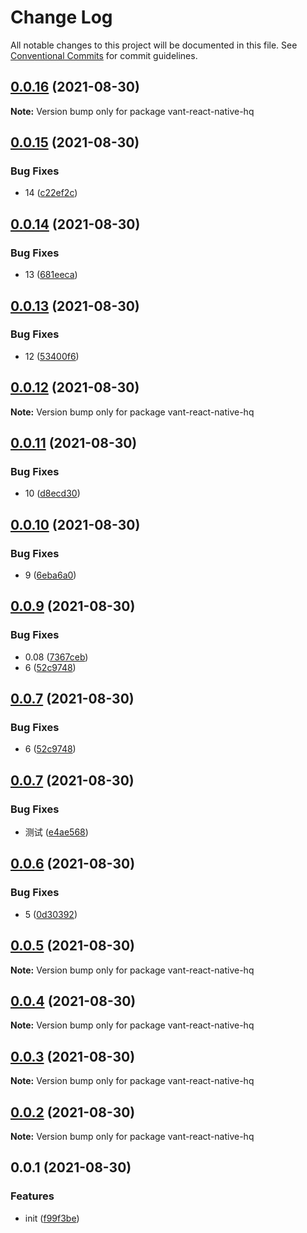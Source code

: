 # Change Log

All notable changes to this project will be documented in this file.
See [Conventional Commits](https://conventionalcommits.org) for commit guidelines.

## [0.0.16](https://github.com/startgain/lerna-vant-react-native-hq/compare/vant-react-native-hq@0.0.15...vant-react-native-hq@0.0.16) (2021-08-30)

**Note:** Version bump only for package vant-react-native-hq





## [0.0.15](https://github.com/startgain/lerna-vant-react-native-hq/compare/vant-react-native-hq@0.0.14...vant-react-native-hq@0.0.15) (2021-08-30)


### Bug Fixes

* 14 ([c22ef2c](https://github.com/startgain/lerna-vant-react-native-hq/commit/c22ef2ce98a1026d41e31941255d36d3998e6cd1))





## [0.0.14](https://github.com/startgain/lerna-vant-react-native-hq/compare/vant-react-native-hq@0.0.13...vant-react-native-hq@0.0.14) (2021-08-30)


### Bug Fixes

* 13 ([681eeca](https://github.com/startgain/lerna-vant-react-native-hq/commit/681eecae852fa5cd84a3133f858ba0b73f2d86b5))





## [0.0.13](https://github.com/startgain/lerna-vant-react-native-hq/compare/vant-react-native-hq@0.0.12...vant-react-native-hq@0.0.13) (2021-08-30)


### Bug Fixes

* 12 ([53400f6](https://github.com/startgain/lerna-vant-react-native-hq/commit/53400f648af7d215fb2b6d2fffadb5762793c6c4))





## [0.0.12](https://github.com/startgain/lerna-vant-react-native-hq/compare/vant-react-native-hq@0.0.11...vant-react-native-hq@0.0.12) (2021-08-30)

**Note:** Version bump only for package vant-react-native-hq





## [0.0.11](https://github.com/startgain/lerna-vant-react-native-hq/compare/vant-react-native-hq@0.0.10...vant-react-native-hq@0.0.11) (2021-08-30)


### Bug Fixes

* 10 ([d8ecd30](https://github.com/startgain/lerna-vant-react-native-hq/commit/d8ecd30c7950735597168e0b9c336dc324b702e9))





## [0.0.10](https://github.com/startgain/lerna-vant-react-native-hq/compare/vant-react-native-hq@0.0.9...vant-react-native-hq@0.0.10) (2021-08-30)


### Bug Fixes

* 9 ([6eba6a0](https://github.com/startgain/lerna-vant-react-native-hq/commit/6eba6a01177d3f1912558f8eaa0d0699c02db778))





## [0.0.9](https://github.com/startgain/lerna-vant-react-native-hq/compare/vant-react-native-hq@0.0.7...vant-react-native-hq@0.0.9) (2021-08-30)


### Bug Fixes

* 0.08 ([7367ceb](https://github.com/startgain/lerna-vant-react-native-hq/commit/7367cebf3f1f703a179642a0eb529e5da9e5f4ca))
* 6 ([52c9748](https://github.com/startgain/lerna-vant-react-native-hq/commit/52c97481ddd44b484fc47d41b30c5f167a33884e))





## [0.0.7](https://github.com/startgain/lerna-vant-react-native-hq/compare/vant-react-native-hq@0.0.7...vant-react-native-hq@0.0.7) (2021-08-30)


### Bug Fixes

* 6 ([52c9748](https://github.com/startgain/lerna-vant-react-native-hq/commit/52c97481ddd44b484fc47d41b30c5f167a33884e))





## [0.0.7](https://github.com/startgain/lerna-vant-react-native-hq/compare/vant-react-native-hq@0.0.6...vant-react-native-hq@0.0.7) (2021-08-30)


### Bug Fixes

* 测试 ([e4ae568](https://github.com/startgain/lerna-vant-react-native-hq/commit/e4ae5683efafa9425a0f3944684cb8aa03917e26))





## [0.0.6](https://github.com/startgain/lerna-vant-react-native-hq/compare/vant-react-native-hq@0.0.5...vant-react-native-hq@0.0.6) (2021-08-30)


### Bug Fixes

* 5 ([0d30392](https://github.com/startgain/lerna-vant-react-native-hq/commit/0d30392080394b62b1ff76a7d196d448de9a12ed))





## [0.0.5](https://github.com/startgain/lerna-vant-react-native-hq/compare/vant-react-native-hq@0.0.4...vant-react-native-hq@0.0.5) (2021-08-30)

**Note:** Version bump only for package vant-react-native-hq





## [0.0.4](https://github.com/startgain/lerna-vant-react-native-hq/compare/vant-react-native-hq@0.0.3...vant-react-native-hq@0.0.4) (2021-08-30)

**Note:** Version bump only for package vant-react-native-hq





## [0.0.3](https://github.com/startgain/lerna-vant-react-native-hq/compare/vant-react-native-hq@0.0.2...vant-react-native-hq@0.0.3) (2021-08-30)

**Note:** Version bump only for package vant-react-native-hq





## [0.0.2](https://github.com/startgain/lerna-vant-react-native-hq/compare/vant-react-native-hq@0.0.1...vant-react-native-hq@0.0.2) (2021-08-30)

**Note:** Version bump only for package vant-react-native-hq





## 0.0.1 (2021-08-30)


### Features

* init ([f99f3be](https://github.com/startgain/lerna-vant-react-native-hq/commit/f99f3be1039008dbf0ebfd59439eae023862a300))
